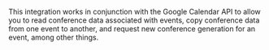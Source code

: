 This integration works in conjunction with the Google Calendar API to allow you to read conference 
data associated with events, copy conference data from one event to another, and request new 
conference generation for an event, among other things.